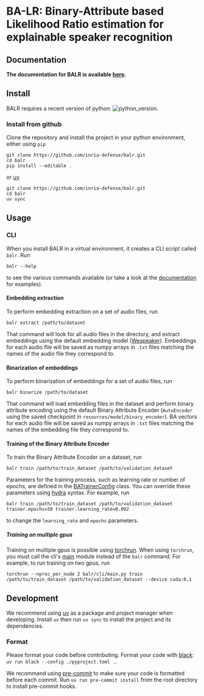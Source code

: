 # BA-LR: Binary-Attribute based Likelihood Ratio estimation for explainable speaker recognition

## Documentation

**The documentation for BALR is available [here](https://inria-defense.github.io/balr/).**

## Install

BALR requires a recent version of python: ![python_version](https://img.shields.io/badge/Python-%3E=3.12-blue).

### Install from github

Clone the repository and install the project in your python environment, either using `pip`

```console
git clone https://github.com/inria-defense/balr.git
cd balr
pip install --editable .
```

or [uv](https://docs.astral.sh/uv/)

```console
git clone https://github.com/inria-defense/balr.git
cd balr
uv sync
```

## Usage

### CLI

When you install BALR in a virtual environment, it creates a CLI script called `balr`. Run

```console
balr --help
```

to see the various commands available (or take a look at the [documentation](https://inria-defense.github.io/balr/) for examples).

#### Embedding extraction

To perform embedding extraction on a set of audio files, run

```console
balr extract /path/to/dataset
```

That command will look for all audio files in the directory, and extract embeddings using the default embedding model ([Wespeaker](https://github.com/wenet-e2e/wespeaker)). Embeddings for each audio file will be saved as numpy arrays in `.txt` files matching the names of the audio file they correspond to.

#### Binarization of embeddings

To perform binarization of embeddings for a set of audio files, run

```console
balr binarize /path/to/dataset
```

That command will load embedding files in the dataset and perform binary attribute encoding using the default Binary Attribute Encoder (`AutoEncoder` using the saved checkpoint in `resources/model/binary_encoder`). BA vectors for each audio file will be saved as numpy arrays in `.txt` files matching the names of the embedding file they correspond to.

#### Training of the Binary Attribute Encoder

To train the Binary Attribute Encoder on a dataset, run

```console
balr train /path/to/train_dataset /path/to/validation_dataset
```

Parameters for the training process, such as learning rate or number of epochs, are defined in the [BATrainerConfig](balr/config/configs.py) class. You can override these parameters using [hydra](https://hydra.cc/docs/intro/) syntax. For example, run

```console
balr train /path/to/train_dataset /path/to/validation_dataset trainer.epochs=50 trainer.learning_rate=0.002
```

to change the `learning_rate` and `epochs` parameters.

##### Training on multiple gpus

Training on multiple gpus is possible using [torchrun](https://pytorch.org/docs/stable/elastic/run.html#launcher-api). When using `torchrun`, you must call the cli's [main](balr/cli/main.py) module instead of the `balr` command. For example, to run training on two gpus, run

```console
torchrun --nproc_per_node 2 balr/cli/main.py train /path/to/train_dataset /path/to/validation_dataset --device cuda:0,1
```

## Development

We recommend using [uv](https://docs.astral.sh/uv/) as a package and project manager when developing. Install `uv` then run `uv sync` to install the project and its dependencies.

### Format

Please format your code before contributing. Format your code with [black](https://github.com/psf/black): `uv run black --config ./pyproject.toml .`.

We recommand using [pre-commit](https://pre-commit.com/) to make sure your code is formatted before each commit. Run `uv run pre-commit install` from the root directory to install pre-commit hooks.
